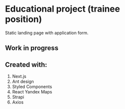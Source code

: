 # Educational project (trainee position)

Static landing page with application form.

## Work in progress

## Created with:

1. Next.js
2. Ant design
3. Styled Components
4. React Yandex Maps
5. Strapi
6. Axios
